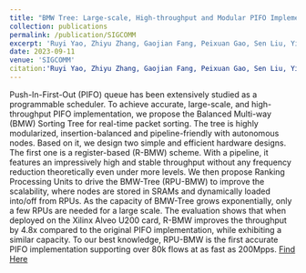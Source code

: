 ```yaml
---
title: "BMW Tree: Large-scale, High-throughput and Modular PIFO Implementation using Balanced Multi-Way Sorting Tree"
collection: publications
permalink: /publication/SIGCOMM
excerpt: 'Ruyi Yao, Zhiyu Zhang, Gaojian Fang, Peixuan Gao, Sen Liu, Yibo Fan, Yang Xu, and H. Jonathan Chao.'
date: 2023-09-11
venue: 'SIGCOMM'
citation:'Ruyi Yao, Zhiyu Zhang, Gaojian Fang, Peixuan Gao, Sen Liu, Yibo Fan, Yang Xu, and H. Jonathan Chao. 2023. BMW Tree: Large-scale, High-throughput and Modular PIFO Implementation using Balanced Multi-Way Sorting Tree. In Proceedings of the ACM SIGCOMM 2023 Conference (ACM SIGCOMM '23). Association for Computing Machinery, New York, NY, USA, 208–219.'
---
```

Push-In-First-Out (PIFO) queue has been extensively studied as a programmable scheduler. To achieve accurate, large-scale, and high-throughput PIFO implementation, we propose the Balanced Multi-way (BMW) Sorting Tree for real-time packet sorting. The tree is highly modularized, insertion-balanced and pipeline-friendly with autonomous nodes.
Based on it, we design two simple and efficient hardware designs. The first one is a register-based (R-BMW) scheme. With a pipeline, it features an impressively high and stable throughput without any frequency reduction theoretically even under more levels. We then propose Ranking Processing Units to drive the BMW-Tree (RPU-BMW) to improve the scalability, where nodes are stored in SRAMs and dynamically loaded into/off from RPUs. As the capacity of BMW-Tree grows exponentially, only a few RPUs are needed for a large scale.
The evaluation shows that when deployed on the Xilinx Alveo U200 card, R-BMW improves the throughput by 4.8x compared to the original PIFO implementation, while exhibiting a similar capacity. To our best knowledge, RPU-BMW is the first accurate PIFO implementation supporting over 80k flows at as fast as 200Mpps.
[Find Here](https://dl.acm.org/doi/10.1145/3603269.3604862)
